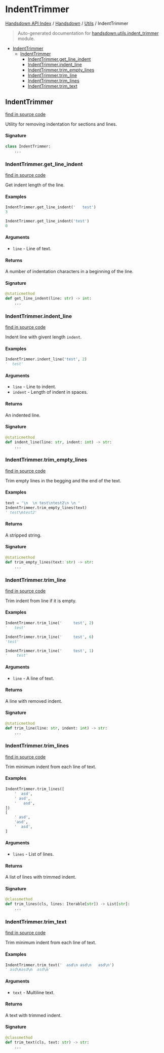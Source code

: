 # IndentTrimmer

[Handsdown API Index](../../README.md#handsdown-api-index) /
[Handsdown](../index.md#handsdown) /
[Utils](./index.md#utils) /
IndentTrimmer

> Auto-generated documentation for [handsdown.utils.indent_trimmer](https://github.com/vemel/handsdown/blob/main/handsdown/utils/indent_trimmer.py) module.

- [IndentTrimmer](#indenttrimmer)
  - [IndentTrimmer](#indenttrimmer-1)
    - [IndentTrimmer.get_line_indent](#indenttrimmerget_line_indent)
    - [IndentTrimmer.indent_line](#indenttrimmerindent_line)
    - [IndentTrimmer.trim_empty_lines](#indenttrimmertrim_empty_lines)
    - [IndentTrimmer.trim_line](#indenttrimmertrim_line)
    - [IndentTrimmer.trim_lines](#indenttrimmertrim_lines)
    - [IndentTrimmer.trim_text](#indenttrimmertrim_text)

## IndentTrimmer

[find in source code](https://github.com/vemel/handsdown/blob/main/handsdown/utils/indent_trimmer.py#L10)

Utility for removing indentation for sections and lines.

#### Signature

```python
class IndentTrimmer:
    ...
```

### IndentTrimmer.get_line_indent

[find in source code](https://github.com/vemel/handsdown/blob/main/handsdown/utils/indent_trimmer.py#L119)

Get indent length of the line.

#### Examples

```python
IndentTrimmer.get_line_indent('   test')
3

IndentTrimmer.get_line_indent('test')
0
```

#### Arguments

- `line` - Line of text.

#### Returns

A number of indentation characters in a beginning of the line.

#### Signature

```python
@staticmethod
def get_line_indent(line: str) -> int:
    ...
```

### IndentTrimmer.indent_line

[find in source code](https://github.com/vemel/handsdown/blob/main/handsdown/utils/indent_trimmer.py#L140)

Indent line with givent length `indent`.

#### Examples

```python
IndentTrimmer.indent_line('test', 2)
'  test'
```

#### Arguments

- `line` - Line to indent.
- `indent` - Length of indent in spaces.

#### Returns

An indented line.

#### Signature

```python
@staticmethod
def indent_line(line: str, indent: int) -> str:
    ...
```

### IndentTrimmer.trim_empty_lines

[find in source code](https://github.com/vemel/handsdown/blob/main/handsdown/utils/indent_trimmer.py#L15)

Trim empty lines in the begging and the end of the text.

#### Examples

```python
text = '\n  \n test\ntest2\n \n '
IndentTrimmer.trim_empty_lines(text)
' test\ntest2'
```

#### Returns

A stripped string.

#### Signature

```python
@staticmethod
def trim_empty_lines(text: str) -> str:
    ...
```

### IndentTrimmer.trim_line

[find in source code](https://github.com/vemel/handsdown/blob/main/handsdown/utils/indent_trimmer.py#L92)

Trim indent from line if it is empty.

#### Examples

```python
IndentTrimmer.trim_line('     test', 2)
'   test'

IndentTrimmer.trim_line('     test', 6)
'test'

IndentTrimmer.trim_line('     test', 1)
'    test'
```

#### Arguments

- `line` - A line of text.

#### Returns

A line with removed indent.

#### Signature

```python
@staticmethod
def trim_line(line: str, indent: int) -> str:
    ...
```

### IndentTrimmer.trim_lines

[find in source code](https://github.com/vemel/handsdown/blob/main/handsdown/utils/indent_trimmer.py#L57)

Trim minimum indent from each line of text.

#### Examples

```python
IndentTrimmer.trim_lines([
    '  asd',
    ' asd',
    '   asd',
])
[
    ' asd',
    'asd',
    '  asd',
]
```

#### Arguments

- `lines` - List of lines.

#### Returns

A list of lines with trimmed indent.

#### Signature

```python
@classmethod
def trim_lines(cls, lines: Iterable[str]) -> List[str]:
    ...
```

### IndentTrimmer.trim_text

[find in source code](https://github.com/vemel/handsdown/blob/main/handsdown/utils/indent_trimmer.py#L37)

Trim minimum indent from each line of text.

#### Examples

```python
IndentTrimmer.trim_text('  asd\n asd\n   asd\n')
' asd\nasd\n  asd\n'
```

#### Arguments

- `text` - Multiline text.

#### Returns

A text with trimmed indent.

#### Signature

```python
@classmethod
def trim_text(cls, text: str) -> str:
    ...
```


